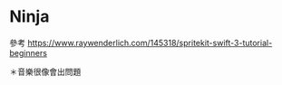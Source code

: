 # Ninja

參考 https://www.raywenderlich.com/145318/spritekit-swift-3-tutorial-beginners



＊音樂很像會出問題


